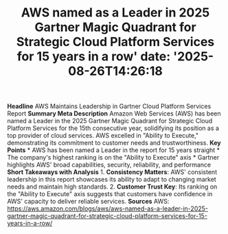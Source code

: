 ﻿---
title: "AWS named as a Leader in 2025 Gartner Magic Quadrant for Strategic Cloud Platform Services for 15 years in a row'
date: '2025-08-26T14:26:18"
category: "Markets"
summary: ""
slug: "aws named as a leader in 2025 gartner magic quadrant for str"
source_urls:
  - "https://aws.amazon.com/blogs/aws/aws-named-as-a-leader-in-2025-gartner-magic-quadrant-for-strategic-cloud-platform-services-for-15-years-in-a-row/"
seo:
  title: "AWS named as a Leader in 2025 Gartner Magic Quadrant for Strategic Cloud Platform Services for 15 years in a row | Hash n Hedge'
  description: '"
  keywords: ["news", "markets", "brief"]
---
**Headline** AWS Maintains Leadership in Gartner Cloud Platform Services Report  **Summary Meta Description** Amazon Web Services (AWS) has been named a Leader in the 2025 Gartner Magic Quadrant for Strategic Cloud Platform Services for the 15th consecutive year, solidifying its position as a top provider of cloud services. AWS excelled in "Ability to Execute," demonstrating its commitment to customer needs and trustworthiness.  **Key Points**  * AWS has been named a Leader in the report for 15 years straight * The company's highest ranking is on the "Ability to Execute" axis * Gartner highlights AWS' broad capabilities, security, reliability, and performance  **Short Takeaways with Analysis**  1. **Consistency Matters**: AWS' consistent leadership in this report showcases its ability to adapt to changing market needs and maintain high standards. 2. **Customer Trust Key**: Its ranking on the "Ability to Execute" axis suggests that customers have confidence in AWS' capacity to deliver reliable services.  **Sources** AWS: https://aws.amazon.com/blogs/aws/aws-named-as-a-leader-in-2025-gartner-magic-quadrant-for-strategic-cloud-platform-services-for-15-years-in-a-row/ 
